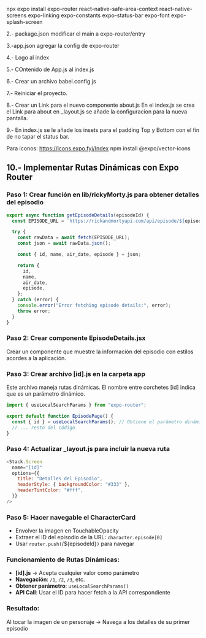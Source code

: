 npx expo install expo-router react-native-safe-area-context react-native-screens expo-linking expo-constants expo-status-bar expo-font expo-splash-screen

2.- package.json modificar el main a expo-router/entry

3.-app.json agregar la config de expo-router

4.- Logo al index

5.- COntenido de App.js al index.js

6.- Crear un archivo babel.config.js

7.- Reiniciar el proyecto.

8.- Crear un Link para el nuevo componente about.js
En el index.js se crea el Link para about
en \_layout.js se añade la configuracion para la nueva pantalla.

9.- En index.js se le añade los insets para el padding Top y Bottom con el fin de no tapar el status bar.

Para iconos: https://icons.expo.fyi/Index npm install @expo/vector-icons

## 10.- Implementar Rutas Dinámicas con Expo Router

### Paso 1: Crear función en lib/rickyMorty.js para obtener detalles del episodio

```javascript
export async function getEpisodeDetails(episodeId) {
  const EPISODE_URL = `https://rickandmortyapi.com/api/episode/${episodeId}`;

  try {
    const rawData = await fetch(EPISODE_URL);
    const json = await rawData.json();

    const { id, name, air_date, episode } = json;

    return {
      id,
      name,
      air_date,
      episode,
    };
  } catch (error) {
    console.error("Error fetching episode details:", error);
    throw error;
  }
}
```

### Paso 2: Crear componente EpisodeDetails.jsx

Crear un componente que muestre la información del episodio con estilos acordes a la aplicación.

### Paso 3: Crear archivo [id].js en la carpeta app

Este archivo maneja rutas dinámicas. El nombre entre corchetes [id] indica que es un parámetro dinámico.

```javascript
import { useLocalSearchParams } from "expo-router";

export default function EpisodePage() {
  const { id } = useLocalSearchParams(); // Obtiene el parámetro dinámico
  // ... resto del código
}
```

### Paso 4: Actualizar \_layout.js para incluir la nueva ruta

```javascript
<Stack.Screen
  name="[id]"
  options={{
    title: "Detalles del Episodio",
    headerStyle: { backgroundColor: "#333" },
    headerTintColor: "#fff",
  }}
/>
```

### Paso 5: Hacer navegable el CharacterCard

- Envolver la imagen en TouchableOpacity
- Extraer el ID del episodio de la URL: `character.episode[0]`
- Usar `router.push(`/${episodeId}`)` para navegar

### Funcionamiento de Rutas Dinámicas:

- **[id].js** → Acepta cualquier valor como parámetro
- **Navegación**: `/1`, `/2`, `/3`, etc.
- **Obtener parámetro**: `useLocalSearchParams()`
- **API Call**: Usar el ID para hacer fetch a la API correspondiente

### Resultado:

Al tocar la imagen de un personaje → Navega a los detalles de su primer episodio
